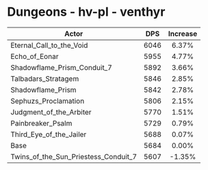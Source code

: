 # Dungeons - hv-pl - venthyr
| Actor | DPS | Increase |
|---|:---:|:---:|
|Eternal_Call_to_the_Void|6046|6.37%|
|Echo_of_Eonar|5955|4.77%|
|Shadowflame_Prism_Conduit_7|5892|3.66%|
|Talbadars_Stratagem|5846|2.85%|
|Shadowflame_Prism|5842|2.78%|
|Sephuzs_Proclamation|5806|2.15%|
|Judgment_of_the_Arbiter|5770|1.51%|
|Painbreaker_Psalm|5729|0.79%|
|Third_Eye_of_the_Jailer|5688|0.07%|
|Base|5684|0.00%|
|Twins_of_the_Sun_Priestess_Conduit_7|5607|-1.35%|
